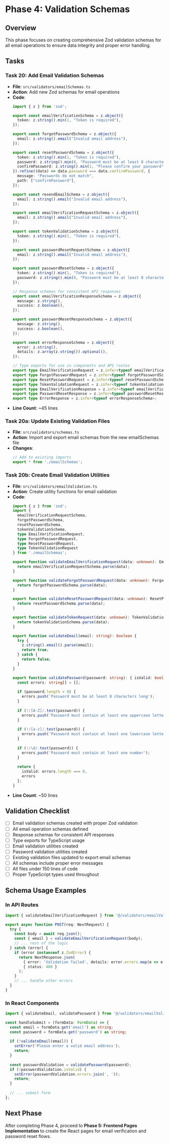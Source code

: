 # Phase 4: Validation Schemas

## Overview
This phase focuses on creating comprehensive Zod validation schemas for all email operations to ensure data integrity and proper error handling.

## Tasks

### Task 20: Add Email Validation Schemas
- **File**: `src/validators/emailSchemas.ts`
- **Action**: Add new Zod schemas for email operations
- **Code**:
  ```typescript
  import { z } from 'zod';
  
  export const emailVerificationSchema = z.object({
    token: z.string().min(1, "Token is required"),
  });
  
  export const forgotPasswordSchema = z.object({
    email: z.string().email("Invalid email address"),
  });
  
  export const resetPasswordSchema = z.object({
    token: z.string().min(1, "Token is required"),
    password: z.string().min(8, "Password must be at least 8 characters"),
    confirmPassword: z.string().min(1, "Please confirm your password"),
  }).refine((data) => data.password === data.confirmPassword, {
    message: "Passwords do not match",
    path: ["confirmPassword"],
  });
  
  export const resendEmailSchema = z.object({
    email: z.string().email("Invalid email address"),
  });
  
  export const emailVerificationRequestSchema = z.object({
    email: z.string().email("Invalid email address"),
  });
  
  export const tokenValidationSchema = z.object({
    token: z.string().min(1, "Token is required"),
  });
  
  export const passwordResetRequestSchema = z.object({
    email: z.string().email("Invalid email address"),
  });
  
  export const passwordResetSchema = z.object({
    token: z.string().min(1, "Token is required"),
    password: z.string().min(8, "Password must be at least 8 characters"),
  });
  
  // Response schemas for consistent API responses
  export const emailVerificationResponseSchema = z.object({
    message: z.string(),
    success: z.boolean(),
  });
  
  export const passwordResetResponseSchema = z.object({
    message: z.string(),
    success: z.boolean(),
  });
  
  export const errorResponseSchema = z.object({
    error: z.string(),
    details: z.array(z.string()).optional(),
  });
  
  // Type exports for use in components and API routes
  export type EmailVerificationRequest = z.infer<typeof emailVerificationRequestSchema>;
  export type ForgotPasswordRequest = z.infer<typeof forgotPasswordSchema>;
  export type ResetPasswordRequest = z.infer<typeof resetPasswordSchema>;
  export type TokenValidationRequest = z.infer<typeof tokenValidationSchema>;
  export type EmailVerificationResponse = z.infer<typeof emailVerificationResponseSchema>;
  export type PasswordResetResponse = z.infer<typeof passwordResetResponseSchema>;
  export type ErrorResponse = z.infer<typeof errorResponseSchema>;
  ```
- **Line Count**: ~45 lines

### Task 20a: Update Existing Validation Files
- **File**: `src/validators/schemas.ts`
- **Action**: Import and export email schemas from the new emailSchemas file
- **Changes**:
  ```typescript
  // Add to existing imports
  export * from './emailSchemas';
  ```

### Task 20b: Create Email Validation Utilities
- **File**: `src/validators/emailValidation.ts`
- **Action**: Create utility functions for email validation
- **Code**:
  ```typescript
  import { z } from 'zod';
  import { 
    emailVerificationRequestSchema,
    forgotPasswordSchema,
    resetPasswordSchema,
    tokenValidationSchema,
    type EmailVerificationRequest,
    type ForgotPasswordRequest,
    type ResetPasswordRequest,
    type TokenValidationRequest
  } from './emailSchemas';
  
  export function validateEmailVerificationRequest(data: unknown): EmailVerificationRequest {
    return emailVerificationRequestSchema.parse(data);
  }
  
  export function validateForgotPasswordRequest(data: unknown): ForgotPasswordRequest {
    return forgotPasswordSchema.parse(data);
  }
  
  export function validateResetPasswordRequest(data: unknown): ResetPasswordRequest {
    return resetPasswordSchema.parse(data);
  }
  
  export function validateTokenRequest(data: unknown): TokenValidationRequest {
    return tokenValidationSchema.parse(data);
  }
  
  export function validateEmail(email: string): boolean {
    try {
      z.string().email().parse(email);
      return true;
    } catch {
      return false;
    }
  }
  
  export function validatePassword(password: string): { isValid: boolean; errors: string[] } {
    const errors: string[] = [];
    
    if (password.length < 8) {
      errors.push('Password must be at least 8 characters long');
    }
    
    if (!/[A-Z]/.test(password)) {
      errors.push('Password must contain at least one uppercase letter');
    }
    
    if (!/[a-z]/.test(password)) {
      errors.push('Password must contain at least one lowercase letter');
    }
    
    if (!/\d/.test(password)) {
      errors.push('Password must contain at least one number');
    }
    
    return {
      isValid: errors.length === 0,
      errors
    };
  }
  ```
- **Line Count**: ~50 lines

## Validation Checklist

- [ ] Email validation schemas created with proper Zod validation
- [ ] All email operation schemas defined
- [ ] Response schemas for consistent API responses
- [ ] Type exports for TypeScript usage
- [ ] Email validation utilities created
- [ ] Password validation utilities created
- [ ] Existing validation files updated to export email schemas
- [ ] All schemas include proper error messages
- [ ] All files under 150 lines of code
- [ ] Proper TypeScript types used throughout

## Schema Usage Examples

### In API Routes
```typescript
import { validateEmailVerificationRequest } from '@/validators/emailValidation';

export async function POST(req: NextRequest) {
  try {
    const body = await req.json();
    const { email } = validateEmailVerificationRequest(body);
    // ... rest of the logic
  } catch (error) {
    if (error instanceof z.ZodError) {
      return NextResponse.json(
        { error: 'Validation failed', details: error.errors.map(e => e.message) },
        { status: 400 }
      );
    }
    // ... handle other errors
  }
}
```

### In React Components
```typescript
import { validateEmail, validatePassword } from '@/validators/emailValidation';

const handleSubmit = (formData: FormData) => {
  const email = formData.get('email') as string;
  const password = formData.get('password') as string;
  
  if (!validateEmail(email)) {
    setError('Please enter a valid email address');
    return;
  }
  
  const passwordValidation = validatePassword(password);
  if (!passwordValidation.isValid) {
    setError(passwordValidation.errors.join(', '));
    return;
  }
  
  // ... submit form
};
```

## Next Phase
After completing Phase 4, proceed to **Phase 5: Frontend Pages Implementation** to create the React pages for email verification and password reset flows. 